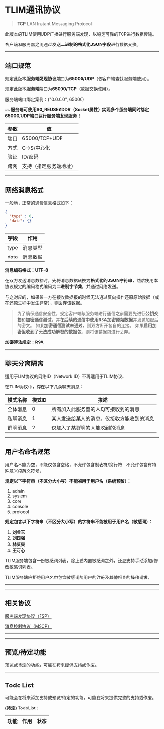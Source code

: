 # TLIM通讯协议

> **TCP** LAN Instant Messaging Protocol

此版本的TLIM使用UDP广播进行服务端发现，以稳定可靠的TCP进行数据传输。

客户端和服务器之间通过发送**二进制的格式化JSON字段**进行数据交换。

---

## 端口规范

规定此版本**服务端发现协议**端口为**65000/UDP**（仅客户端查找服务端使用）。

规定此版本**服务端**端口为**65000/TCP**（数据交换使用）。

服务端端口绑定案例：("0.0.0.0", 65000)

~~**服务端可使用SO_REUSEADDR（Socket属性）实现多个服务端同时绑定65000/UDP端口运行服务端发现服务！**

| 参数 | 值 |
| --- | --- |
| 端口 | 65000/TCP+UDP |
| 方式 | C->S/中心化 |
| 验证 | ID/密码 |
| 跨网 | 支持（指定服务端地址） |

--- 

## 网络消息格式

一般地，正常的通信信息格式如下：

```json
{
  "type" : 0,
  "data": {}
}
```

| 字段 | 作用 |
| --- | --- |
| type | 消息类型 |
| data | 消息数据 |

**消息编码格式：UTF-8**


在双方发送消息数据时，先将消息数据转换为**格式化的JSON字符串**，然后使用本协议规定的编码格式编码为**二进制字节集**，并通过网络发送。

与之对应的，如果某一方在接收数据报的时候无法通过反向操作还原原始数据（或在还原过程中发生异常），则丢弃该数据。

> 为了确保通信安全性，规定客户端与服务端进行通信之前需要先进行**公钥交换**和**加密通信测试**，并**在后续的通信中使用RSA加密原始数据**并发送加密后的密文。
> 如果**加密通信测试未通过**，则双方断开各自的连接。
> 如果**启用加密但收到了无法成功解密的数据包**，则将该数据包进行丢弃。


**加密算法规定：RSA**

---

## 聊天分离隔离

适用于LIM协议的网络ID（Network ID）不再适用于TLIM协议。

在TLIM协议中，存在以下几类聊天消息：

| 模式名称 | 模式ID | 描述 |
| --- | --- | --- |
| 全体消息 | 0 | 所有加入此服务器的人均可接收到的消息 |
| 私聊消息 | 1 | 某人发送给某人的消息，仅接收方能收到的消息 |
| 群聊消息 | 2 | 仅加入了某群聊的人能收到的消息 |


---


## 用户名命名规范

用户名不能为空，不能仅包含空格，不允许包含制表符/换行符，不允许包含有特殊意义的英文符号。

**规定以下字符串（不区分大小写）不能被用于用户名（系统预留）：**
1. admin
2. system
6. core
7. console
8. protocol


**规定包含以下字符串（不区分大小写）的字符串不能被用于用户名（敏感词）：**
1. **刘金玉**
2. **刘国强**
3. **林爽爽**
4. **王可心**

TLIM服务端包含一份敏感词列表，除上述内置敏感词之外，还应支持手动添加/修改敏感词列表。

TLIM服务端应拒绝用户名中包含敏感词的用户的注册及其他相关的操作请求。

---

---

## 相关协议

[服务端发现协议（FSP）](Protocol/FindServerProtocol.MD)

[消息控制协议（MSCP）](Protocol/MessageConsoleProtocol.MD)

---

---

## 预览/待定功能

预览或待定的功能，可能在将来提供支持或作废。


---

## Todo List

可能会在将来添加支持或预览/待定的功能，可能在将来提供完整的支持或作废。

**(待定)** TodoList：

| 功能 | 作用 | 状态 |
| --- | --- | --- |









